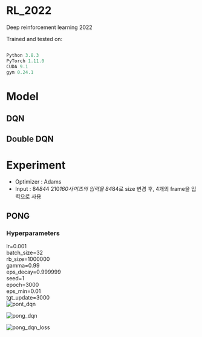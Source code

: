 # RL_2022
Deep reinforcement learning 2022

Trained and tested on:
```python

Python 3.8.3 
PyTorch 1.11.0
CUDA 9.1
gym 0.24.1 

```
# Model
## DQN

## Double DQN


# Experiment
* Optimizer : Adams
* Input : 84*84*4
210*160사이즈의 입력을 84*84로 size 변경 후, 4개의 frame을 입력으로 사용


## PONG
### Hyperparameters
lr=0.001  
batch_size=32  
rb_size=1000000  
gamma=0.99  
eps_decay=0.999999  
seed=1  
epoch=3000  
eps_min=0.01  
tgt_update=3000  
![pont_dqn](https://user-images.githubusercontent.com/88640075/175803030-0b2f25be-ad0c-4582-b535-7300e909c740.png)  

![pong_dqn](https://user-images.githubusercontent.com/88640075/175803027-97039c70-ff1d-4e9d-bf47-6609bdd5bd47.png)  

![pong_dqn_loss](https://user-images.githubusercontent.com/88640075/175803028-3fb74513-cf24-4b6d-ab99-2446c6826413.png)  

 

